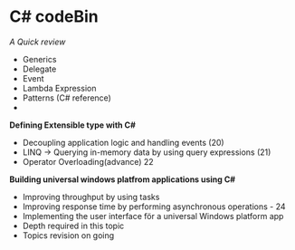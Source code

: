 # C# codeBin 
*A Quick review*
- Generics
- Delegate
- Event
- Lambda Expression
- Patterns (C# reference)
- 
**Defining Extensible type with C#**
- Decoupling application logic and handling events (20)
- LINQ -> Querying in-memory data by using query expressions (21)
- Operator Overloading(advance) 22

**Building universal windows platfrom applications using C#**
- Improving throughput by using tasks
- Improving response time by performing asynchronous operations - 24
- Implementing the user interface för a universal Windows platform app
- Depth required in this topic
- Topics revision on going


